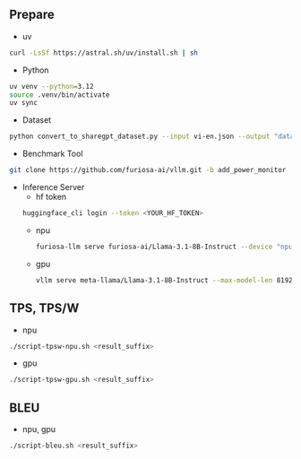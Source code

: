 

## Prepare
- uv
```bash
curl -LsSf https://astral.sh/uv/install.sh | sh
```

- Python
```bash
uv venv --python=3.12
source .venv/bin/activate
uv sync
```

- Dataset
```bash
python convert_to_sharegpt_dataset.py --input vi-en.json --output "data/inputs/sharegpt_vi-en.json" --src vi --tgt en
```

- Benchmark Tool
```bash
git clone https://github.com/furiosa-ai/vllm.git -b add_power_monitor
```

- Inference Server
  - hf token
  ```bash
  huggingface_cli login --token <YOUR_HF_TOKEN>
  ```
  - npu
    ```bash
    furiosa-llm serve furiosa-ai/Llama-3.1-8B-Instruct --device "npu:0"
    ```
  - gpu
    ```bash
    vllm serve meta-llama/Llama-3.1-8B-Instruct --max-model-len 8192
    ```

## TPS, TPS/W
- npu
```bash
./script-tpsw-npu.sh <result_suffix>
```

- gpu
```bash
./script-tpsw-gpu.sh <result_suffix>
```

## BLEU
- npu, gpu
```bash
./script-bleu.sh <result_suffix>
```